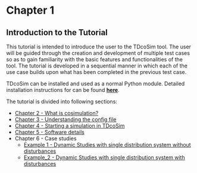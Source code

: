 # Chapter 1
## Introduction to the Tutorial

This tutorial is intended to introduce the user to the TDcoSim tool. The user will be guided through the creation and development of multiple test cases so as to gain familiarity with the basic features and functionalities of the tool. The tutorial is developed in a sequential manner in which each of the use case builds upon what has been completed in the previous test case.

TDcoSim can be installed and used as a normal Python module. Detailed installation instructions for can be found [**here**](installation.md). 

The tutorial is divided into following sections:
* [Chapter 2 - What is cosimulation?](cosimulation_details.md) 
* [Chapter 3 - Understanding the config file](chapter_2_understanding_config_file.md) 
* [Chapter 4 - Starting a simulation in TDcoSim](chapter_3_starting_simlation.md)
* [Chapter 5 - Software details](software_details.md)
* Chapter 6 - Case studies
  * [Example 1 - Dynamic Studies with single distribution system without disturbances](Example_2.md)
  * [Example_2 - Dynamic Studies with single distribution system with disturbances](Test_cases.md)







​        

